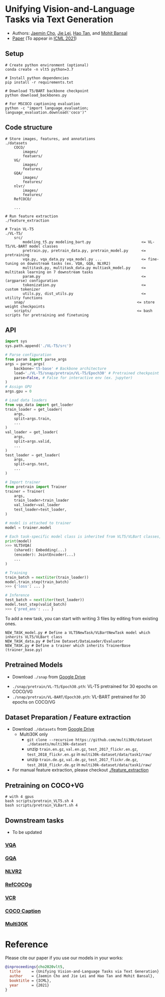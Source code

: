 # Unifying Vision-and-Language Tasks via Text Generation

* Authors: [Jaemin Cho](https://j-min.io), [Jie Lei](https://www.cs.unc.edu/~jielei/), [Hao Tan](https://www.cs.unc.edu/~airsplay/), and [Mohit Bansal](https://www.cs.unc.edu/~mbansal/)
* [Paper](https://arxiv.org/abs/2102.02779) (To appear in [ICML 2021](https://icml.cc/Conferences/2021))

## Setup
```
# Create python environment (optional)
conda create -n vlt5 python=3.7

# Install python dependencies
pip install -r requirements.txt

# Download T5/BART backbone checkpoint
python download_backbones.py

# For MSCOCO captioning evaluation
python -c "import language_evaluation; language_evaluation.download('coco')"
```

## Code structure
```
# Store images, features, and annotations
./datasets
    COCO/
        images/
        featuers/
    VG/
        images/
        features/
    GQA/
        images/
        features/
    nlvr/
        images/
        features/
    RefCOCO/

    ...

# Run feature extraction
./feature_extraction

# Train VL-T5
./VL-T5/
    src/
        modeling_t5.py modeling_bart.py                       <= VL-T5/VL-BART model classes
        pretrain.py, pretrain_data.py, pretrain_model.py      <= pretraining
        vqa.py, vqa_data.py vqa_model.py ...                  <= fine-tuning on downstream tasks (ex. VQA, GQA, NLVR2)
        multitask.py, multitask_data.py multiask_model.py     <= multitask learning on 7 downstream tasks
        param.py                                              <= (argparse) configuration
        tokenization.py                                       <= custom tokenizer
        utils.py, dist_utils.py                               <= utility functions
    snap/                                                   <= store weight checkpoints
    scripts/                                                <= bash scripts for pretraining and finetuning
```

## API
```python
import sys
sys.path.append('./VL-T5/src')

# Parse configuration
from param import parse_args
args = parse_args(
    backbone='t5-base' # Backbone architecture
    load='./VL-T5/snap/pretrain/VL-T5/Epoch30' # Pretrained checkpoint
    parse=False, # False for interactive env (ex. jupyter)
)
# Assign GPU
args.gpu = 0

# Load data loaders
from vqa_data import get_loader
train_loader = get_loader(
    args,
    split=args.train,
    ...
)
val_loader = get_loader(
    args,
    split=args.valid,
    ...
)
test_loader = get_loader(
    args,
    split=args.test,
    ...
)

# Import trainer
from pretrain import Trainer
trainer = Trainer(
    args,
    train_loader=train_loader
    val_loader=val_loader
    test_loader=test_loader,
)

# model is attached to trainer
model = trainer.model

# Each task-specific model class is inherited from VLT5/VLBart classes, which are inherited from Huggingface transformers T5/BART classes
print(model)
>>> VLT5VQA(
    (shared): Embedding(...)
    (encoder): JointEncoder(...)
    ...
)

# Training
train_batch = next(iter(train_loader))
model.train_step(train_batch)
>>> {'loss': ... }

# Inference
test_batch = next(iter(test_loader))
model.test_step(valid_batch)
>>> {'pred_ans': ... }
```

To add a new task, you can start with writing 3 files by editing from existing ones.
```
NEW_TASK_model.py # Define a VLT5NewTask/VLBartNewTask model which inherits VLT5/VLBart class
NEW_TASK_data.py # Define Dataset/DataLoader/Evaluator
NEW_TASK.py # Define a trainer which inherits TrainerBase (trainer_base.py)
```



## Pretrained Models
- Download `./snap` from [Google Drive](https://drive.google.com/drive/folders/1_SBj4sZ0gUqfBon1gFBiNRAmfHv5w_ph?usp=sharing)
* `./snap/pretrain/VL-T5/Epoch30.pth`: VL-T5 pretrained for 30 epochs on COCO/VG
* `./snap/pretrain/VL-BART/Epoch30.pth`: VL-BART pretrained for 30 epochs on COCO/VG

## Dataset Preparation / Feature extraction
- Download `./datasets` from [Google Drive](https://drive.google.com/drive/folders/1MBBhlkP83VMKS2Qe0SmFfzkHhMpIG5wf?usp=sharing)
  - Multi30K only
    - `git clone --recursive https://github.com/multi30k/dataset ./datasets/multi30k-dataset`
    - unzip `train.en.gz`, `val.en.gz`, `test_2017_flickr.en.gz`, `test_2018_flickr.en.gz` in `multi30k-dataset/data/task1/raw/`
    - unzip `train.de.gz`, `val.de.gz`, `test_2017_flickr.de.gz`, `test_2018_flickr.de.gz` in `multi30k-dataset/data/task1/raw/`
- For manual feature extraction, please checkout [./feature_extraction](./feature_extraction)

## Pretraining on COCO+VG
```
# with 4 gpus
bash scripts/pretrain_VLT5.sh 4
bash scripts/pretrain_VLBart.sh 4
```

## Downstream tasks
- To be updated

### [VQA](https://visualqa.org/)

### [GQA](https://cs.stanford.edu/people/dorarad/gqa/)

### [NLVR2](http://lil.nlp.cornell.edu/nlvr/)

### [RefCOCOg](https://github.com/mjhucla/Google_Refexp_toolbox)

### [VCR](https://visualcommonsense.com/)

### [COCO Caption](https://cocodataset.org/)

### [Multi30K](https://github.com/multi30k/dataset)


# Reference
Please cite our paper if you use our models in your works:
```bibtex
@inproceedings{cho2020vlt5,
  title     = {Unifying Vision-and-Language Tasks via Text Generation},
  author    = {Jaemin Cho and Jie Lei and Hao Tan and Mohit Bansal},
  booktitle = {ICML},
  year      = {2021}
}
```
